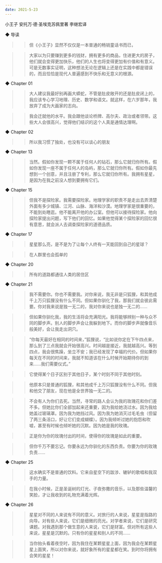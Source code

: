 ```yaml
---
date: 2021-5-23
---
```


小王子
安托万·德·圣埃克苏佩里著 李继宏译


◆ 导读

>> 但《小王子》显然不仅仅是一本普通的畅销童话书而已，

>> 大家以为只要赚到更多的钱财，拥有更多的商品，住进更大的房子，他们就会变得更加快乐，他们的人生也将变得更加有价值和有意义。可是无数事实证明，这种想法无论在逻辑上还是在实践中都是错误的，而且恰恰是现代人普遍感到不快乐和无意义的根源。

◆ Chapter 01

>> 大人建议我最好别再画大蟒蛇，不管是肚皮敞开的还是肚皮闭上的，我应该专心学习地理、历史、数学和语文。就这样，在六岁那年，我放弃了成为大画家的志向。

>> 我会迁就他的水平。我会跟他谈论桥牌、高尔夫、政治或者领带。这些大人会很高兴，觉得他们结识的这个人真是通情达理啊。

◆ Chapter 02

>> 所以我习惯了独处，也没有可以谈心的朋友

◆ Chapter 13

>> 当然。假如你发现一颗不属于任何人的钻石，那么它就归你所有。假如你发现一座不属于任何人的岛屿，那么它就归你所有。假如你最先想到一个创意，并且注册了专利，那么它就归你所有。我拥有星星，是因为在我之前没人想到要拥有它们。

◆ Chapter 15

>> 但我不是探险家。我需要探险家。地理学家的职责不是走出去弄清楚外面有多少城镇、江河、山脉、海洋和沙漠。地理学家是很重要的，不能到处瞎逛。他不能离开他的办公室。但他可以接待探险家。他向探险家提出问题，写下他们的回忆。如果他觉得某个探险家的回忆很有意思，就会派人去调查探险家的道德品质。

◆ Chapter 17

>> 星星那么亮，是不是为了让每个人终有一天能回到自己的星球？

>> 在人群里也会孤单的

◆ Chapter 20

>> 所有的道路都通往人类的居住区

◆ Chapter 21

>> 我不需要你。你也不需要我。对你来说，我无非是只狐狸，和其他成千上万只狐狸没有什么不同。但如果你驯化了我，那我们就会彼此需要。你对我来说是独一无二的，我对你来说也是独一无二的……

>> 但如果你驯化我，我的生活将会充满阳光。我将能够辨别一种与众不同的脚步声。别人的脚步声会让我躲到地下。而你的脚步声就像音乐般美好，会让我走出洞穴。

>> “你每天最好在相同的时间来，”狐狸说，“比如说你定在下午四点来，那么到了三点我就会开始很高兴。时间越是接近，我就越高兴。等到四点，我会很焦躁，坐立不安；我已经发现了幸福的代价。但如果你每天在不同的时间来，我就不知道该在什么时候开始期待你的到来……我们需要仪式。”

>> 它使得某个日子区别于其他日子，某个时刻不同于其他时刻。

>> 他原本只是普通的狐狸，和其他成千上万只狐狸没有什么不同。但我和他交了朋友，现在他是全世界独一无二的。

>> 不会有人为你们去死。当然，寻常的路人会认为我的玫瑰花和你们差不多。但她比你们全部加起来还重要，因为我给她浇过水。因为我给她盖过玻璃罩。因为我为她挡过风。因为我为她消灭过毛毛虫（但留了两三条活口，好让它们变成蝴蝶）。因为我倾听过她的抱怨和吹嘘，甚至有时候也倾听她的沉默。因为她是我的玫瑰。

>> 正是你为你的玫瑰付出的时间，使得你的玫瑰是如此的重要。

>> 但你千万不要忘记。你要永远为你驯化的东西负责。你要为你的玫瑰负责……

◆ Chapter 25

>> 这水确实不是普通的饮料。它来自星空下的跋涉、辘轳的歌唱和我双手的力量。

>> 在我小时候，正是圣诞树的灯光、子夜弥撒的音乐，以及那些温馨的笑脸，才让我收到的礼物充满着光辉。

◆ Chapter 26

>> 星星对不同的人来说有不同的意义。对旅行的人来说，星星是指路的向导。对有些人来说，它们是细微的亮光。对学者来说，它们是研究课题。对我遇到那个做生意的人来说，它们是财富。但对所有这些人来说，星星是沉默的。只有你的星星和别人的不同……

>> 当你抬头看着夜空时，因为我住在某颗星星上面，因为我会在某颗星星上面笑，所以对你来说，就好象所有的星星都在笑。到时你将拥有会笑的星星！